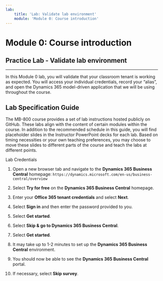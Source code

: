 ```yaml
---
lab:
    title: 'Lab: Validate lab environment'
    module: 'Module 0: Course introduction'
---
```



Module 0: Course introduction
========================

## Practice Lab - Validate lab environment 

--------

In this Module 0 lab, you will validate that your classroom tenant is working as expected. You will access your individual credentials, record your “alias”, and open the Dynamics 365 model-driven application that we will be using throughout the course. 

Lab Specification Guide
-----------------------

The MB-800 course provides a set of lab instructions hosted publicly on GitHub.
These labs align with the content of certain modules within the course. In
addition to the recommended schedule in this guide, you will find placeholder
slides in the Instructor PowerPoint decks for each lab. Based on timing
necessities or your own teaching preferences, you may choose to move these
slides to different parts of the course and teach the labs at different points.

Lab Credentials

1.  Open a new browser tab and navigate to the **Dynamics 365 Business Central**
    homepage:
    `https://dynamics.microsoft.com/en-us/business-central/overview`

2.  Select **Try for free** on the **Dynamics 365 Business Central**
    homepage.

3.  Enter your **Office 365 tenant credentials** and select **Next**.

4.  Select **Sign in** and then enter the password provided to you.

5.  Select **Get started**.

6.  Select **Skip & go to Dynamics 365 Business Central**.

7.  Select **Get started**.

8.  It may take up to 1-2 minutes to set up the **Dynamics 365 Business Central**
    environment.

9.  You should now be able to see the **Dynamics 365 Business Central** portal.

10. If necessary, select **Skip survey**.


